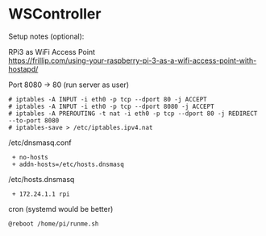 # WSController

Setup notes (optional):

RPi3 as WiFi Access Point  
https://frillip.com/using-your-raspberry-pi-3-as-a-wifi-access-point-with-hostapd/

Port 8080 -> 80 (run server as user)
```
# iptables -A INPUT -i eth0 -p tcp --dport 80 -j ACCEPT
# iptables -A INPUT -i eth0 -p tcp --dport 8080 -j ACCEPT
# iptables -A PREROUTING -t nat -i eth0 -p tcp --dport 80 -j REDIRECT --to-port 8080
# iptables-save > /etc/iptables.ipv4.nat
```
/etc/dnsmasq.conf
```
 + no-hosts
 + addn-hosts=/etc/hosts.dnsmasq
```
/etc/hosts.dnsmasq
```
 + 172.24.1.1 rpi
```
cron (systemd would be better)
```
@reboot /home/pi/runme.sh
```
